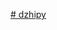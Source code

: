 [# dzhipy](https://github.moeyy.xyz/https://raw.githubusercontent.com/leiyou-li/dzhipy/main/%E5%A2%A8%E9%9F%B5%E6%B5%8B%E8%AF%95.json)
